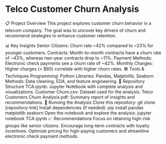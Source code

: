 # Telco Customer Churn Analysis

📋 Project Overview
This project explores customer churn behavior in a telecom company. The goal was to uncover key drivers of churn and recommend strategies to enhance customer retention.

📊 Key Insights
Senior Citizens: Churn rate ~42% compared to ~23% for younger customers.
Contracts: Month-to-month contracts have a churn rate of ~43%, whereas two-year contracts drop to ~11%.
Payment Methods: Electronic check payments see a churn rate of ~42%.
Monthly Charges: Higher charges (> $80) correlate with higher churn rates.
🛠 Tools & Techniques
Programming: Python
Libraries: Pandas, Matplotlib, Seaborn
Methods: Data cleaning, EDA, and feature engineering.
📂 Repository Structure
TCA.ipynb: Jupyter Notebook with complete analysis and visualizations.
Customer Churn.csv: Dataset used for the analysis.
Telco Customers Churn Analysis.pdf: Summary report of insights and recommendations.
🚀 Running the Analysis
Clone this repository:
git clone [repository-link]
Install dependencies (if needed):
pip install pandas matplotlib seaborn
Open the notebook and explore the analysis:
jupyter notebook TCA.ipynb
📈 Recommendations
Focus on retaining high-risk groups like senior citizens.
Encourage long-term contracts with loyalty incentives.
Optimize pricing for high-paying customers and streamline electronic check payment methods.
